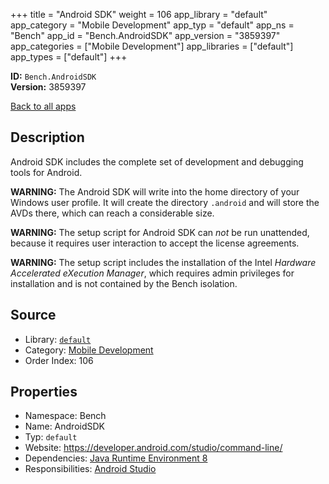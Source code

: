 ﻿+++
title = "Android SDK"
weight = 106
app_library = "default"
app_category = "Mobile Development"
app_typ = "default"
app_ns = "Bench"
app_id = "Bench.AndroidSDK"
app_version = "3859397"
app_categories = ["Mobile Development"]
app_libraries = ["default"]
app_types = ["default"]
+++

**ID:** `Bench.AndroidSDK`  
**Version:** 3859397  
<!--more-->

[Back to all apps](/apps/)

## Description
Android SDK includes the complete set of development and debugging tools for Android.

**WARNING:**
The Android SDK will write into the home directory of your Windows user profile.
It will create the directory `.android` and will store the AVDs there,
which can reach a considerable size.

**WARNING:**
The setup script for Android SDK can _not_ be run unattended, because it requires user interaction to accept the license agreements.

**WARNING:**
The setup script includes the installation of the Intel _Hardware Accelerated eXecution Manager_, which requires admin privileges for installation and is not contained by the Bench isolation.

## Source

* Library: [`default`](/app_libraries/default)
* Category: [Mobile Development](/app_categories/mobile-development)
* Order Index: 106

## Properties

* Namespace: Bench
* Name: AndroidSDK
* Typ: `default`
* Website: <https://developer.android.com/studio/command-line/>
* Dependencies: [Java Runtime Environment 8](/apps/Bench.JRE8)
* Responsibilities: [Android Studio](/apps/Bench.AndroidStudio)

